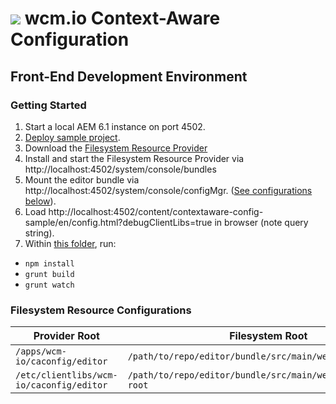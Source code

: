 <img src="http://wcm.io/images/favicon-16@2x.png"/> wcm.io Context-Aware Configuration
======

## Front-End Development Environment

### Getting Started

1. Start a local AEM 6.1 instance on port 4502.
2. [Deploy sample project](../../sample-app).
3. Download the [Filesystem Resource Provider](http://sling.apache.org/documentation/bundles/accessing-filesystem-resources-extensions-fsresource.html)
4. Install and start the Filesystem Resource Provider via http://localhost:4502/system/console/bundles
5. Mount the editor bundle via http://localhost:4502/system/console/configMgr. ([See configurations below](#filesystem-resource-configurations)).
6. Load http://localhost:4502/content/contextaware-config-sample/en/config.html?debugClientLibs=true in browser (note query string).
7. Within [this folder](./), run:
  * `npm install`
  * `grunt build`
  * `grunt watch`

### Filesystem Resource Configurations

| Provider Root                            | Filesystem Root                                               |
| ---------------------------------------- | ------------------------------------------------------------- |
| `/apps/wcm-io/caconfig/editor`           | `/path/to/repo/editor/bundle/src/main/webapp/app-root`        |
| `/etc/clientlibs/wcm-io/caconfig/editor` | `/path/to/repo/editor/bundle/src/main/webapp/clientlibs-root` |